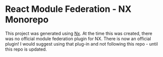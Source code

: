 # React Module Federation - NX Monorepo

This project was generated using [Nx](https://nx.dev). At the time this was created, there was no official module federation plugin for NX. There is now an official plugin! I would suggest using that plug-in and not following this repo - until this repo is updated.

